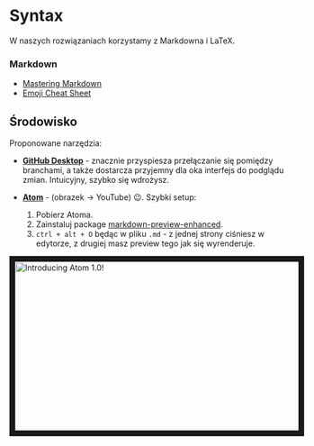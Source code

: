 # Syntax
W naszych rozwiązaniach korzystamy z Markdowna i LaTeX.

### Markdown
  * [Mastering Markdown](https://guides.github.com/features/mastering-markdown/)
  * [Emoji Cheat Sheet](http://www.emoji-cheat-sheet.com)


## Środowisko
Proponowane narzędzia:

  * [**GitHub Desktop**](https://desktop.github.com) - znacznie przyspiesza przełączanie się pomiędzy branchami, a także dostarcza przyjemny dla oka interfejs do podglądu zmian. Intuicyjny, szybko się wdrożysz.

  * [**Atom**](https://atom.io) - (obrazek -> YouTube) :wink:. Szybki setup:
    1. Pobierz Atoma.
    2. Zainstaluj package [markdown-preview-enhanced](https://atom.io/packages/markdown-preview-enhanced).
    3. `ctrl + alt + O` będąc w pliku `.md` - z jednej strony ciśniesz w edytorze, z drugiej masz preview tego jak się wyrenderuje.

<a href="https://youtu.be/Y7aEiVwBAdk" target="_blank"><img src="https://i.ytimg.com/vi/Y7aEiVwBAdk/maxresdefault.jpg"
alt="Introducing Atom 1.0!" width="538" height="300" border="10" /></a>
